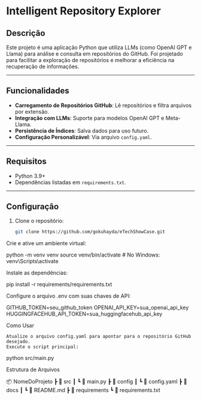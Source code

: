 # Intelligent Repository Explorer

## Descrição

Este projeto é uma aplicação Python que utiliza LLMs (como OpenAI GPT e Llama) para análise e consulta em repositórios do GitHub. Foi projetado para facilitar a exploração de repositórios e melhorar a eficiência na recuperação de informações.

---

## Funcionalidades

- **Carregamento de Repositórios GitHub**: Lê repositórios e filtra arquivos por extensão.
- **Integração com LLMs**: Suporte para modelos OpenAI GPT e Meta-Llama.
- **Persistência de Índices**: Salva dados para uso futuro.
- **Configuração Personalizável**: Via arquivo `config.yaml`.

---

## Requisitos

- Python 3.9+
- Dependências listadas em `requirements.txt`.

---

## Configuração

1. Clone o repositório:
   ```bash
   git clone https://github.com/gokuhayda/eTechShowCase.git

Crie e ative um ambiente virtual:

python -m venv venv
source venv/bin/activate  # No Windows: venv\Scripts\activate

Instale as dependências:

pip install -r requirements/requirements.txt

Configure o arquivo .env com suas chaves de API:

GITHUB_TOKEN=seu_github_token
OPENAI_API_KEY=sua_openai_api_key
HUGGINGFACEHUB_API_TOKEN=sua_huggingfacehub_api_key

Como Usar

    Atualize o arquivo config.yaml para apontar para o repositório GitHub desejado.
    Execute o script principal:

python src/main.py



Estrutura de Arquivos

📦 NomeDoProjeto
 ┣ 📂 src
 ┃ ┗ 📜 main.py
 ┣ 📂 config
 ┃ ┗ 📜 config.yaml
 ┣ 📂 docs
 ┃ ┗ 📜 README.md
 ┣ 📂 requirements
    ┗ 📜 requirements.txt


